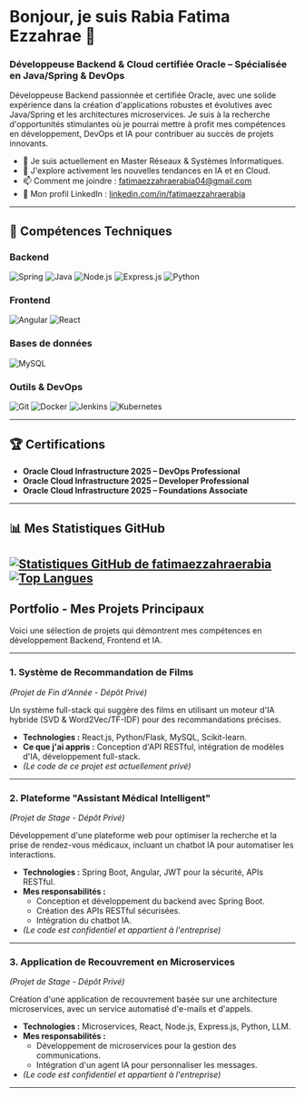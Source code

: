# Bonjour, je suis Rabia Fatima Ezzahrae 👋

### Développeuse Backend & Cloud certifiée Oracle – Spécialisée en Java/Spring & DevOps

Développeuse Backend passionnée et certifiée Oracle, avec une solide expérience dans la création d'applications robustes et évolutives avec Java/Spring et les architectures microservices. Je suis à la recherche d'opportunités stimulantes où je pourrai mettre à profit mes compétences en développement, DevOps et IA pour contribuer au succès de projets innovants.

- 🔭 Je suis actuellement en Master Réseaux & Systèmes Informatiques.
- 🌱 J'explore activement les nouvelles tendances en IA et en Cloud.
- 📫 Comment me joindre : [fatimaezzahraerabia04@gmail.com](mailto:fatimaezzahraerabia04@gmail.com)
-  Mon profil LinkedIn : [linkedin.com/in/fatimaezzahraerabia](https://linkedin.com/in/fatimaezzahraerabia)

---

## 🚀 Compétences Techniques

### Backend
![Spring](https://img.shields.io/badge/spring-%236DB33F.svg?style=for-the-badge&logo=spring&logoColor=white)
![Java](https://img.shields.io/badge/java-%23ED8B00.svg?style=for-the-badge&logo=openjdk&logoColor=white)
![Node.js](https://img.shields.io/badge/node.js-6DA55F?style=for-the-badge&logo=node.js&logoColor=white)
![Express.js](https://img.shields.io/badge/express.js-%23404d59.svg?style=for-the-badge&logo=express&logoColor=%2361DAFB)
![Python](https://img.shields.io/badge/python-3670A0?style=for-the-badge&logo=python&logoColor=ffdd54)

### Frontend
![Angular](https://img.shields.io/badge/angular-%23DD0031.svg?style=for-the-badge&logo=angular&logoColor=white)
![React](https://img.shields.io/badge/react-%2320232a.svg?style=for-the-badge&logo=react&logoColor=%2361DAFB)

### Bases de données
![MySQL](https://img.shields.io/badge/mysql-%2300f.svg?style=for-the-badge&logo=mysql&logoColor=white)

### Outils & DevOps
![Git](https://img.shields.io/badge/git-%23F05033.svg?style=for-the-badge&logo=git&logoColor=white)
![Docker](https://img.shields.io/badge/docker-%230db7ed.svg?style=for-the-badge&logo=docker&logoColor=white)
![Jenkins](https://img.shields.io/badge/jenkins-%232C5263.svg?style=for-the-badge&logo=jenkins&logoColor=white)
![Kubernetes](https://img.shields.io/badge/kubernetes-%23326ce5.svg?style=for-the-badge&logo=kubernetes&logoColor=white)

---

## 🏆 Certifications

- **Oracle Cloud Infrastructure 2025 – DevOps Professional**
- **Oracle Cloud Infrastructure 2025 – Developer Professional**
- **Oracle Cloud Infrastructure 2025 – Foundations Associate**

---

## 📊 Mes Statistiques GitHub

[![Statistiques GitHub de fatimaezzahraerabia](https://github-readme-stats.vercel.app/api?username=fatimaezzahraerabia&show_icons=true&theme=radical&hide_border=true&count_private=true)](https://github.com/anuraghazra/github-readme-stats)
[![Top Langues](https://github-readme-stats.vercel.app/api/top-langs/?username=fatimaezzahraerabia&layout=compact&theme=radical&hide_border=true)](https://github.com/anuraghazra/github-readme-stats)
---

##  Portfolio - Mes Projets Principaux

Voici une sélection de projets qui démontrent mes compétences en développement Backend, Frontend et IA.

---

### 1. Système de Recommandation de Films
*(Projet de Fin d'Année - Dépôt Privé)*

Un système full-stack qui suggère des films en utilisant un moteur d'IA hybride (SVD & Word2Vec/TF-IDF) pour des recommandations précises.

- **Technologies :** React.js, Python/Flask, MySQL, Scikit-learn.
- **Ce que j'ai appris :** Conception d'API RESTful, intégration de modèles d'IA, développement full-stack.
- *(Le code de ce projet est actuellement privé)*

---

### 2. Plateforme "Assistant Médical Intelligent"
*(Projet de Stage - Dépôt Privé)*

Développement d'une plateforme web pour optimiser la recherche et la prise de rendez-vous médicaux, incluant un chatbot IA pour automatiser les interactions.

- **Technologies :** Spring Boot, Angular, JWT pour la sécurité, APIs RESTful.
- **Mes responsabilités :**
    - Conception et développement du backend avec Spring Boot.
    - Création des APIs RESTful sécurisées.
    - Intégration du chatbot IA.
- *(Le code est confidentiel et appartient à l'entreprise)*

---

### 3. Application de Recouvrement en Microservices
*(Projet de Stage - Dépôt Privé)*

Création d'une application de recouvrement basée sur une architecture microservices, avec un service automatisé d'e-mails et d'appels.

- **Technologies :** Microservices, React, Node.js, Express.js, Python, LLM.
- **Mes responsabilités :**
    - Développement de microservices pour la gestion des communications.
    - Intégration d'un agent IA pour personnaliser les messages.
- *(Le code est confidentiel et appartient à l'entreprise)*

---
